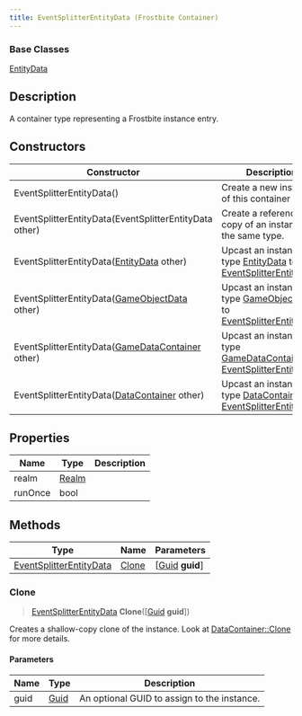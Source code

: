```yaml
---
title: EventSplitterEntityData (Frostbite Container)
---
```

### Base Classes

[EntityData](EntityData)

## Description

A container type representing a Frostbite instance entry.

## Constructors

| Constructor                                                                        | Description                                                                                                                           |
| ---------------------------------------------------------------------------------- | ------------------------------------------------------------------------------------------------------------------------------------- |
| EventSplitterEntityData()                                                          | Create a new instance of this container type.                                                                                         |
| EventSplitterEntityData(EventSplitterEntityData other)                             | Create a reference copy of an instance of the same type.                                                                              |
| EventSplitterEntityData([EntityData](EntityData) other)                            | Upcast an instance of type [EntityData](EntityData) to [EventSplitterEntityData](EventSplitterEntityData).                            |
| EventSplitterEntityData([GameObjectData](GameObjectData) other)                    | Upcast an instance of type [GameObjectData](GameObjectData) to [EventSplitterEntityData](EventSplitterEntityData).                    |
| EventSplitterEntityData([GameDataContainer](GameDataContainer) other)              | Upcast an instance of type [GameDataContainer](GameDataContainer) to [EventSplitterEntityData](EventSplitterEntityData).              |
| EventSplitterEntityData([DataContainer](/vext/ref/cls/shr/datacontainer) other) | Upcast an instance of type [DataContainer](/vext/ref/cls/shr/datacontainer) to [EventSplitterEntityData](EventSplitterEntityData). |

## Properties

| Name    | Type           | Description |
| ------- | -------------- | ----------- |
| realm   | [Realm](Realm) |             |
| runOnce | bool           |             |

## Methods

| Type                                               | Name            | Parameters                                     |
| -------------------------------------------------- | --------------- | ---------------------------------------------- |
| [EventSplitterEntityData](EventSplitterEntityData) | [Clone](#clone) | \[[Guid](/vext/ref/cls/shr/guid) **guid**\] |

### Clone

> [EventSplitterEntityData](EventSplitterEntityData) **Clone**(\[[Guid](/vext/ref/cls/shr/guid) **guid**\])

Creates a shallow-copy clone of the instance. Look at [DataContainer::Clone](/vext/ref/cls/shr/datacontainer#clone) for more details.

#### Parameters

| Name | Type         | Description                                 |
| ---- | ------------ | ------------------------------------------- |
| guid | [Guid](Guid) | An optional GUID to assign to the instance. |
